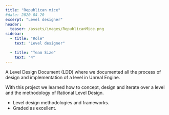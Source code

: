 ```yaml
---
title: "Republican mice"
#date: 2020-04-20
excerpt: "Level designer"
header:
  teaser: /assets/images/RepublicanMice.png
sidebar:
  - title: "Role"
    text: "Level designer"

  - title: "Team Size"
    text: "4"
---
```

A Level Design Document (LDD) where we documented all the process of design and implementation of a level in Unreal Engine. 

With this project we learned how to concept, design and iterate over a level and the methodology of Rational Level Design.

- Level design methodologies and frameworks.
- Graded as excellent.